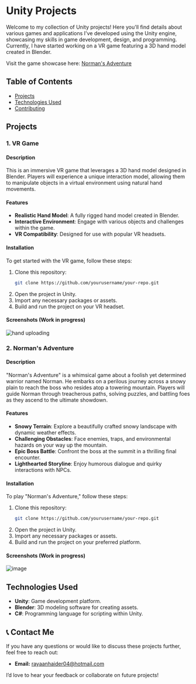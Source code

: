 # Unity Projects

Welcome to my collection of Unity projects! Here you'll find details about various games and applications I've developed using the Unity engine, showcasing my skills in game development, design, and programming. Currently, I have started working on a VR game featuring a 3D hand model created in Blender.

Visit the game showcase here: [Norman's Adventure](https://haiduh.github.io/UnityProjects/)

## Table of Contents

- [Projects](#projects)
- [Technologies Used](#technologies-used)
- [Contributing](#contributing)

## Projects

### 1. VR Game

#### Description
This is an immersive VR game that leverages a 3D hand model designed in Blender. Players will experience a unique interaction model, allowing them to manipulate objects in a virtual environment using natural hand movements.

#### Features
- **Realistic Hand Model**: A fully rigged hand model created in Blender.
- **Interactive Environment**: Engage with various objects and challenges within the game.
- **VR Compatibility**: Designed for use with popular VR headsets.

#### Installation
To get started with the VR game, follow these steps:
1. Clone this repository:
   ```bash
   git clone https://github.com/yourusername/your-repo.git
   ```
2. Open the project in Unity.
3. Import any necessary packages or assets.
4. Build and run the project on your VR headset.

#### Screenshots (Work in progress)

![hand uploading](https://github.com/user-attachments/assets/8462695a-0d62-4bf5-b4e0-7793c90a73a6)

### 2. Norman's Adventure

#### Description
"Norman's Adventure" is a whimsical game about a foolish yet determined warrior named Norman. He embarks on a perilous journey across a snowy plain to reach the boss who resides atop a towering mountain. Players will guide Norman through treacherous paths, solving puzzles, and battling foes as they ascend to the ultimate showdown.

#### Features
- **Snowy Terrain**: Explore a beautifully crafted snowy landscape with dynamic weather effects.
- **Challenging Obstacles**: Face enemies, traps, and environmental hazards on your way up the mountain.
- **Epic Boss Battle**: Confront the boss at the summit in a thrilling final encounter.
- **Lighthearted Storyline**: Enjoy humorous dialogue and quirky interactions with NPCs.

#### Installation
To play "Norman's Adventure," follow these steps:
1. Clone this repository:
   ```bash
   git clone https://github.com/yourusername/your-repo.git
   ```
2. Open the project in Unity.
3. Import any necessary packages or assets.
4. Build and run the project on your preferred platform.

#### Screenshots (Work in progress)

![image](https://github.com/user-attachments/assets/b374d667-ba0c-45d3-9aec-3d5c9fd08834)

## Technologies Used
- **Unity**: Game development platform.
- **Blender**: 3D modeling software for creating assets.
- **C#**: Programming language for scripting within Unity.

## 📞 Contact Me
If you have any questions or would like to discuss these projects further, feel free to reach out:

- **Email:** rayaanhaider04@hotmail.com

I’d love to hear your feedback or collaborate on future projects!
